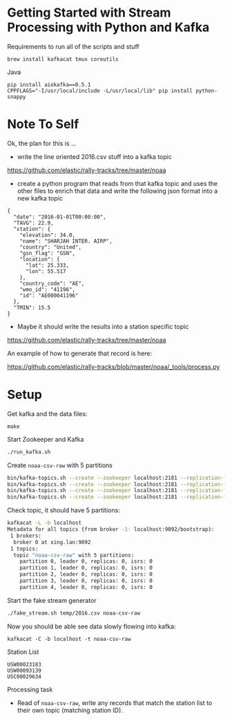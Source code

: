 # Getting Started with Stream Processing with Python and Kafka

Requirements to run all of the scripts and stuff

```
brew install kafkacat tmux coreutils
```

Java

```
pip install aiokafka==0.5.1
CPPFLAGS="-I/usr/local/include -L/usr/local/lib" pip install python-snappy
```


# Note To Self

Ok, the plan for this is ...

* write the line oriented 2016.csv stuff into a kafka topic

https://github.com/elastic/rally-tracks/tree/master/noaa

* create a python program that reads from that kafka topic and uses
the other files to enrich that data and write the following json format
into a new kafka topic

```
{
  "date": "2016-01-01T00:00:00",
  "TAVG": 22.9,
  "station": {
    "elevation": 34.0,
    "name": "SHARJAH INTER. AIRP",
    "country": "United",
    "gsn_flag": "GSN",
    "location": {
      "lat": 25.333,
      "lon": 55.517
    },
    "country_code": "AE",
    "wmo_id": "41196",
    "id": "AE000041196"
  },
  "TMIN": 15.5
}
```

* Maybe it should write the results into a station specific topic

https://github.com/elastic/rally-tracks/tree/master/noaa

An example of how to generate that record is here: 

https://github.com/elastic/rally-tracks/blob/master/noaa/_tools/process.py



# Setup

Get kafka and the data files:

```
make
```

Start Zookeeper and Kafka

```bash
./run_kafka.sh
```

Create `noaa-csv-raw` with 5 partitions

```bash
bin/kafka-topics.sh --create --zookeeper localhost:2181 --replication-factor 1 --partitions 5 --topic noaa-csv-raw
bin/kafka-topics.sh --create --zookeeper localhost:2181 --replication-factor 1 --partitions 5 --topic noaa-json
bin/kafka-topics.sh --create --zookeeper localhost:2181 --replication-factor 1 --partitions 5 --topic noaa-json-us-az
bin/kafka-topics.sh --create --zookeeper localhost:2181 --replication-factor 1 --partitions 5 --topic noaa-json-alerts
```

Check topic, it should have 5 partitions:

```bash
kafkacat -L -b localhost
Metadata for all topics (from broker -1: localhost:9092/bootstrap):
 1 brokers:
  broker 0 at xing.lan:9092
 1 topics:
  topic "noaa-csv-raw" with 5 partitions:
    partition 0, leader 0, replicas: 0, isrs: 0
    partition 1, leader 0, replicas: 0, isrs: 0
    partition 2, leader 0, replicas: 0, isrs: 0
    partition 3, leader 0, replicas: 0, isrs: 0
    partition 4, leader 0, replicas: 0, isrs: 0
```

Start the fake stream generator

```bash
./fake_stream.sh temp/2016.csv noaa-csv-raw
```

Now you should be able see data slowly flowing into kafka:

```
kafkacat -C -b localhost -t noaa-csv-raw
```

Station List

```
USW00023183
USW00093139
USC00029634
```

Processing task

* Read of `noaa-csv-raw`, write any records that match the station list to their
own topic (matching station ID).